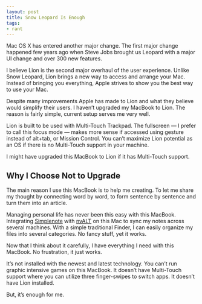 ```yaml
---
layout: post
title: Snow Leopard Is Enough
tags:
- rant
---
```

Mac OS X has entered another major change. The first major change happened few years ago when Steve Jobs brought us Leopard  with a major UI change and over 300 new features.

<!--more-->

I believe Lion is the second major overhaul of the user experience. Unlike Snow Leopard, Lion brings a new way to access and arrange your Mac. Instead of bringing you everything, Apple strives to show you the best way to use your Mac.

Despite many improvements Apple has made to Lion and what they believe would simplify their users. I haven’t upgraded my MacBook to Lion. The reason is fairly simple, current setup serves me very well.

Lion is built to be used with Multi-Touch Trackpad. The fullscreen — I prefer to call this focus mode — makes more sense if accessed using gesture instead of alt+tab, or Mission Control. You can’t maximize Lion potential as an OS if there is no Multi-Touch support in your machine.

I might have upgraded this MacBook to Lion if it has Multi-Touch support.

## Why I Choose Not to Upgrade

The main reason I use this MacBook is to help me creating. To let me share my thought by connecting word by word, to form sentence by sentence and turn them into an article.

Managing personal life has never been this easy with this MacBook. Integrating [Simplenote][8311-001] with [nvALT][8311-002] on this Mac to sync my notes across several machines. With a simple traditional Finder, I can easily organize my files into several categories. No fancy stuff, yet it works.

Now that I think about it carefully, I have everything I need with this MacBook. No frustration, it just works.

It’s not installed with the newest and latest technology. You can’t run graphic intensive games on this MacBook. It doesn’t have Multi-Touch support where you can utilize three finger-swipes to switch apps. It doesn’t have Lion installed.

But, it’s enough for me.

[8311-001]: http://simplenoteapp.com/ "Simplenote"
[8311-002]: http://brettterpstra.com/projects/nvalt/ "nvALT - BrettTerpstra.com"
